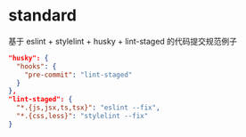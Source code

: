 # standard

基于 eslint + stylelint + husky + lint-staged 的代码提交规范例子

```json
"husky": {
  "hooks": {
    "pre-commit": "lint-staged"
  }
},
"lint-staged": {
  "*.{js,jsx,ts,tsx}": "eslint --fix",
  "*.{css,less}": "stylelint --fix"
}
```
